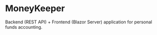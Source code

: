 # MoneyKeeper
Backend (REST API) + Frontend (Blazor Server) application for personal funds accounting.
